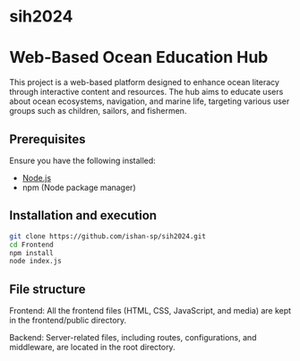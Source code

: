 # sih2024
# Web-Based Ocean Education Hub

This project is a web-based platform designed to enhance ocean literacy through interactive content and resources. The hub aims to educate users about ocean ecosystems, navigation, and marine life, targeting various user groups such as children, sailors, and fishermen.

## Prerequisites
Ensure you have the following installed:
- [Node.js](https://nodejs.org/)
- npm (Node package manager)

## Installation and execution
   ```bash
  git clone https://github.com/ishan-sp/sih2024.git
   cd Frontend
   npm install
   node index.js
```
## File structure
Frontend: All the frontend files (HTML, CSS, JavaScript, and media) are kept in the frontend/public directory.

Backend: Server-related files, including routes, configurations, and middleware, are located in the root directory.
   
   

